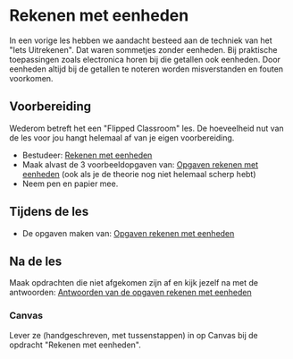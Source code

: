 # Rekenen met eenheden
In een vorige les hebben we aandacht besteed aan de techniek van het "Iets Uitrekenen". Dat waren sommetjes zonder eenheden. Bij praktische toepassingen zoals electronica horen bij die getallen ook eenheden. Door eenheden altijd bij de getallen te noteren worden misverstanden en fouten voorkomen.

## Voorbereiding
Wederom betreft het een "Flipped Classroom" les. De hoeveelheid nut van de les voor jou hangt helemaal af van je eigen voorbereiding.
- Bestudeer: [Rekenen met eenheden](../hardware-interfacing/basis-elektronica/rekenen-met-eenheden/rekenen-met-eenheden.md)
- Maak alvast de 3 voorbeeldopgaven van: [Opgaven rekenen met eenheden](../hardware-interfacing/basis-elektronica/rekenen-met-eenheden/opgaven-rekenen-met-eenheden.md) (ook als je de theorie nog niet helemaal scherp hebt)
- Neem pen en papier mee.

## Tijdens de les
- De opgaven maken van: [Opgaven rekenen met eenheden](../hardware-interfacing/basis-elektronica/rekenen-met-eenheden/opgaven-rekenen-met-eenheden.md)

## Na de les
Maak opdrachten die niet afgekomen zijn af en kijk jezelf na met de antwoorden:
[Antwoorden van de opgaven rekenen met eenheden](../hardware-interfacing/basis-elektronica/rekenen-met-eenheden/opgaven-rekenen-met-eenheden-antwoorden.md)
### Canvas
Lever ze (handgeschreven, met tussenstappen) in op Canvas bij de opdracht "Rekenen met eenheden".
